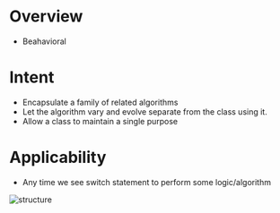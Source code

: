 # Overview
* Beahavioral

# Intent
* Encapsulate a family of related algorithms
* Let the algorithm vary and evolve separate from the class using it.
* Allow a class to maintain a single purpose
# Applicability
* Any time we see switch statement to perform some logic/algorithm

![structure](https://github.com/sairamaj/designpatterns/blob/master/strategy/structure.png)
